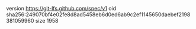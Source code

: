 version https://git-lfs.github.com/spec/v1
oid sha256:249070bf4e02fe8d8ad5458eb6d0ed6ab9c2ef1145650daebef2198381059960
size 1958
